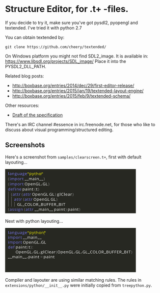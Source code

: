 # Structure Editor, for .t+ -files.

If you decide to try it, make sure you've got pysdl2, pyopengl and textended. I've tried it with python 2.7

You can obtain textended by:

    git clone https://github.com/cheery/textended/

On Windows platform you might not find SDL2_image. It is available in: https://www.libsdl.org/projects/SDL_image/ Place it into the PYSDL2_DLL_PATH.

Related blog posts: 

 * http://boxbase.org/entries/2014/dec/29/first-editor-release/
 * http://boxbase.org/entries/2015/jan/19/textended-layout-engine/
 * http://boxbase.org/entries/2015/feb/9/textended-schema/

Other resources:

 * [Draft of the specification](https://docs.google.com/document/d/11IUQ77CNGlKYNRPlC2a9ZDM6PqHlUvd4R5-ugqcIbnM/edit?usp=sharing)

There's an IRC channel #essence in irc.freenode.net, for those who like to discuss about visual programming/structured editing.

## Screenshots

Here's a screenshot from `samples/clearscreen.t+`, first with default layouting...

![python mode off](screenshots/python-mode-off.png)

Next with python layouting...

![python mode on](screenshots/python-mode-on.png)

Compiler and layouter are using similar matching rules. The rules in `extensions/python/__init__.py` were initially copied from `treepython.py`.
